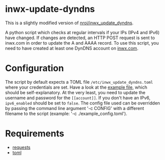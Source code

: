 # inwx-update-dyndns

This is a slightly modified version of [nroi/inwx_update_dyndns](https://github.com/nroi/inwx_update_dyndns).

A python script which checks at regular intervals if your IPs (IPv4 and IPv6) have changed. If changes are
detected, an HTTP POST request is sent to inwx.com in order to update the A and AAAA record.
To use this script, you need to have created at least one DynDNS account on [inwx.com](https://www.inwx.com).


# Configuration

The script by default expects a TOML file `/etc/inwx_update_dyndns.toml` where your credentials are set. Have
a look at the [example file](example_config.toml), which should be self-explanatory. At the very least, you
need to update the username and password for the `[[account]]`. If you don't have an IPv6, `ipv6_enabled`
should be set to `false`. The config file used can be overridden by passing the command line argument '-c CONFIG'
with a different filename to the script (example: '-c ./example_config.toml').


# Requirements

* [requests](https://pypi.python.org/pypi/requests)
* [toml](https://pypi.python.org/pypi/toml)
